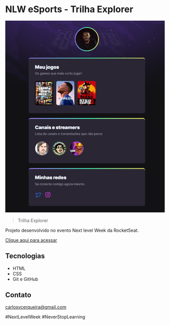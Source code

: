 # NLW eSports - Trilha Explorer

![preview](./.github/preview.png)

> Trilha Explorer

Projeto desenvolvido no evento Next level Week da RocketSeat.

[Clique aqui para acessar](https://carlosvcerqueira.github.io/nlw-rocketseat/)

## Tecnologias

- HTML
- CSS
- Git e GitHub

## Contato

carlosvcerqueira@gmail.com

#NextLevelWeek #NeverStopLearning
